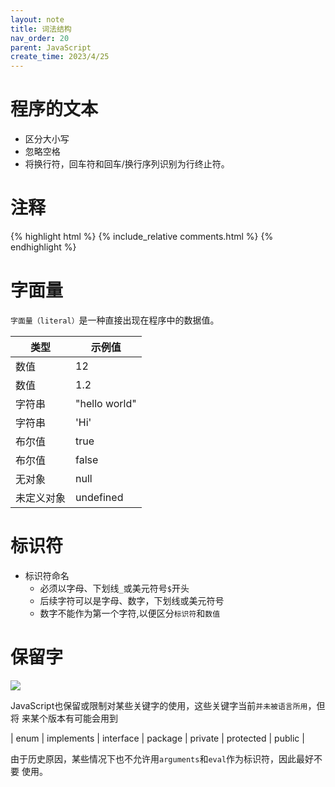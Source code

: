 ```yaml
---
layout: note
title: 词法结构
nav_order: 20
parent: JavaScript
create_time: 2023/4/25
---
```


# 程序的文本

- 区分大小写
- 忽略空格
- 将换行符，回车符和回车/换行序列识别为行终止符。

# 注释

{% highlight html %}
{% include_relative comments.html %}
{% endhighlight %}

# 字面量

`字面量（literal）`是一种直接出现在程序中的数据值。

| 类型 | 示例值 |
| --- | --- |
| 数值 | 12 |
| 数值 | 1.2 |
| 字符串 | "hello world" |
| 字符串 | 'Hi' |
| 布尔值 | true |
| 布尔值 | false |
| 无对象 | null |
| 未定义对象 | undefined |

# 标识符

- 标识符命名
  - 必须以字母、下划线`_`或美元符号`$`开头
  - 后续字符可以是字母、数字，下划线或美元符号
  - 数字不能作为第一个字符,以便区分`标识符`和`数值`

# 保留字

![](https://cdn.jsdelivr.net/gh/luguosong/images@master/blog-img/20230505154522.png)

JavaScript也保留或限制对某些关键字的使用，这些关键字当前`并未被语言所用`，但将
来某个版本有可能会用到

| enum | implements | interface | package | private | protected | public |

由于历史原因，某些情况下也不允许用`arguments`和`eval`作为标识符，因此最好不要
使用。
